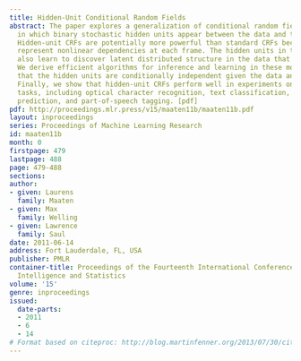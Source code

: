 ```yaml
---
title: Hidden-Unit Conditional Random Fields
abstract: The paper explores a generalization of conditional random fields (CRFs)
  in which binary stochastic hidden units appear between the data and the labels.
  Hidden-unit CRFs are potentially more powerful than standard CRFs because they can
  represent nonlinear dependencies at each frame. The hidden units in these models
  also learn to discover latent distributed structure in the data that improves classification.
  We derive efficient algorithms for inference and learning in these models by observing
  that the hidden units are conditionally independent given the data and the labels.
  Finally, we show that hidden-unit CRFs perform well in experiments on a range of
  tasks, including optical character recognition, text classification, protein structure
  prediction, and part-of-speech tagging. [pdf]
pdf: http://proceedings.mlr.press/v15/maaten11b/maaten11b.pdf
layout: inproceedings
series: Proceedings of Machine Learning Research
id: maaten11b
month: 0
firstpage: 479
lastpage: 488
page: 479-488
sections: 
author:
- given: Laurens
  family: Maaten
- given: Max
  family: Welling
- given: Lawrence
  family: Saul
date: 2011-06-14
address: Fort Lauderdale, FL, USA
publisher: PMLR
container-title: Proceedings of the Fourteenth International Conference on Artificial
  Intelligence and Statistics
volume: '15'
genre: inproceedings
issued:
  date-parts:
  - 2011
  - 6
  - 14
# Format based on citeproc: http://blog.martinfenner.org/2013/07/30/citeproc-yaml-for-bibliographies/
---
```

